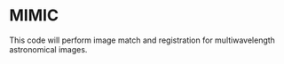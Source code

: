 # MIMIC
This code will perform image match and registration for multiwavelength astronomical images.
